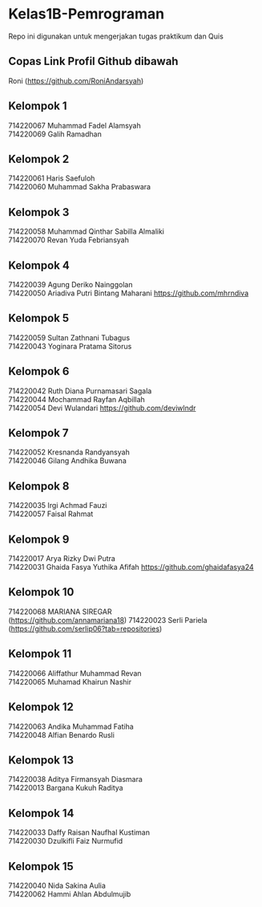 # Kelas1B-Pemrograman
Repo ini digunakan untuk mengerjakan tugas praktikum dan Quis

## Copas Link Profil Github dibawah 
Roni (https://github.com/RoniAndarsyah)

## Kelompok 1
714220067 Muhammad Fadel Alamsyah <br>
714220069 Galih Ramadhan

## Kelompok 2
714220061 Haris Saefuloh <br>
714220060 Muhammad Sakha Prabaswara

## Kelompok 3
714220058 Muhammad Qinthar Sabilla Almaliki <br>
714220070 Revan Yuda Febriansyah

## Kelompok 4
714220039 Agung Deriko Nainggolan <br>
714220050 Ariadiva Putri Bintang Maharani https://github.com/mhrndiva

## Kelompok 5
714220059 Sultan Zathnani Tubagus <br>
714220043 Yoginara Pratama Sitorus

## Kelompok 6
714220042 Ruth Diana Purnamasari Sagala <br>
714220044 Mochammad Rayfan Aqbillah <br>
714220054 Devi Wulandari https://github.com/deviwlndr

## Kelompok 7
714220052 Kresnanda Randyansyah <br>
714220046 Gilang Andhika Buwana

## Kelompok 8
714220035 Irgi Achmad Fauzi <br>
714220057 Faisal Rahmat

## Kelompok 9
714220017 Arya Rizky Dwi Putra <br>
714220031 Ghaida Fasya Yuthika Afifah https://github.com/ghaidafasya24

## Kelompok 10
714220068 MARIANA SIREGAR <br> (https://github.com/annamariana18)
714220023 Serli Pariela (https://github.com/serlip06?tab=repositories)

## Kelompok 11
714220066 Aliffathur Muhammad Revan <br>
714220065 Muhamad Khairun Nashir

## Kelompok 12
714220063 Andika Muhammad Fatiha <br>
714220048 Alfian Benardo Rusli

## Kelompok 13
714220038 Aditya Firmansyah Diasmara <br>
714220013 Bargana Kukuh Raditya

## Kelompok 14
714220033 Daffy Raisan Naufhal Kustiman <br>
714220030 Dzulkifli Faiz Nurmufid

## Kelompok 15
714220040 Nida Sakina Aulia <br>
714220062 Hammi Ahlan Abdulmujib
